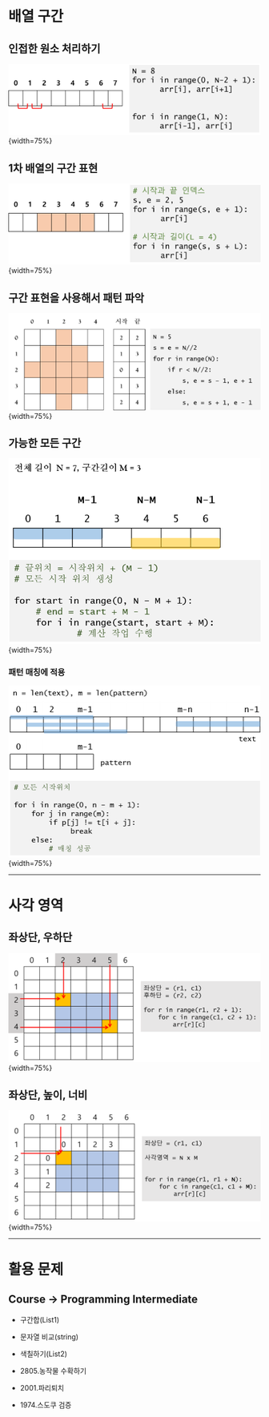 # 배열 구간

## 인접한 원소 처리하기

![1d_rang1](img/1d_rang1.png){width=75%}

## 1차 배열의 구간 표현

![1d_rang2](img/1d_rang2.png){width=75%}

## 구간 표현을 사용해서 패턴 파악

![1d_rang3](img/1d_range3.png){width=75%}

## 가능한 모든 구간

![1d_rang4](img/1d_range4.png){width=75%}

### 패턴 매칭에 적용

![1d_rang5](img/1d_range5.png){width=75%}


-------------------------------

# 사각 영역

## 좌상단, 우하단

![2d_rang1](img/2d_range1.png){width=75%}

## 좌상단, 높이, 너비

![2d_rang2](img/2d_range2.png){width=75%}


-------------------------------

# 활용 문제

## Course -> Programming Intermediate
- 구간합(List1)
- 문자열 비교(string)  
- 색칠하기(List2)

- 2805.농작물 수확하기  
- 2001.파리퇴치
- 1974.스도쿠 검증
